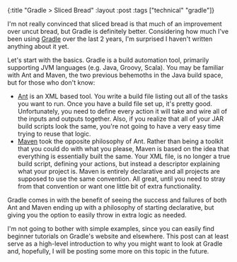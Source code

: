 {:title "Gradle > Sliced Bread"
 :layout :post
 :tags ["technical" "gradle"]}

I'm not really convinced that sliced bread is that much of an improvement over uncut bread, but Gradle is definitely better. Considering how much I've been using [Gradle](http://gradle.org) over the last 2 years, I'm surprised I haven't written anything about it yet.

Let's start with the basics. Gradle is a build automation tool, primarily supporting JVM languages (e.g. Java, Groovy, Scala). You may be familiar with Ant and Maven, the two previous behemoths in the Java build space, but for those who don't know:

* [Ant](http://ant.apache.org/) is an XML based tool. You write a build file listing out all of the tasks you want to run. Once you have a build file set up, it's pretty good. Unfortunately, you need to define every action it will take and wire all of the inputs and outputs together. Also, if you realize that all of your JAR build scripts look the same, you're not going to have a very easy time trying to reuse that logic.
* [Maven](http://maven.apache.org/) took the opposite philosophy of Ant. Rather than being a toolkit that you could do with what you please, Maven is based on the idea that everything is essentially built the same. Your XML file, is no longer a true build script, defining your actions, but instead a descriptor explaining what your project is. Maven is entirely declarative and all projects are supposed to use the same convention. All great, until you need to stray from that convention or want one little bit of extra functionality.

Gradle comes in with the benefit of seeing the success and failures of both Ant and Maven ending up with a philosophy of starting declarative, but giving you the option to easily throw in extra logic as needed.

I'm not going to bother with simple examples, since you can easily find beginner tutorials on Gradle's website and elsewhere. This post can at least serve as a high-level introduction to why you might want to look at Gradle and, hopefully, I will be posting some more on this topic in the future.
